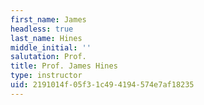 ```yaml
---
first_name: James
headless: true
last_name: Hines
middle_initial: ''
salutation: Prof.
title: Prof. James Hines
type: instructor
uid: 2191014f-05f3-1c49-4194-574e7af18235
---
```

